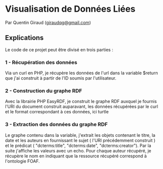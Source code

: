 # Visualisation de Données Liées

Par Quentin Giraud (giraudqg@gmail.com)

## Explications

Le code de ce projet peut être divisé en trois parties :

### 1 - Récupération des données

Via un curl en PHP, je récupère les données de l'url dans la variable $return que j'ai construit à partir de l'ID soumis par l'utilisateur.


### 2 - Construction du graphe RDF

Avec la librairie PHP EasyRDF, je construit le graphe RDF auxquel je fournis l'URI du document construit auparavant, les données récupérées par le curl et le format correspondant à ces données, ici turtle

### 3 - Extraction des données du graphe RDF

Le graphe contenu dans la variable, j'extrait les objets contenant le titre, la date et les auteurs en fournissant le sujet ( l'URI précédemment construit ) et le prédicat ( "dcterms:title", "dcterms:date", "dcterms:creator").
Par la suite j'affiche les valeurs avec un echo. Pour chaque auteur récupéré, je récupère le nom en indiquant que la ressource récupéré correspond à l'ontologie FOAF.